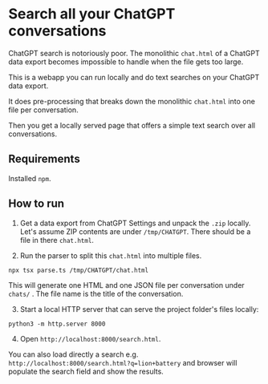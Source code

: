 # Search all your ChatGPT conversations

ChatGPT search is notoriously poor. The monolithic `chat.html` of a ChatGPT data export becomes impossible to handle when the file gets too large.

This is a webapp you can run locally and do text searches on your ChatGPT data export. 

It does pre-processing that breaks down the monolithic `chat.html` into one file per conversation. 

Then you get a locally served page that offers a simple text search over all conversations.

## Requirements

Installed `npm`.

## How to run

1. Get a data export from ChatGPT Settings and unpack the `.zip` locally. Let's assume ZIP contents are under `/tmp/CHATGPT`. There should be a file in there `chat.html`.
   
2. Run the parser to split this `chat.html` into multiple files.
```
npx tsx parse.ts /tmp/CHATGPT/chat.html
```

This will generate one HTML and one JSON file per conversation under `chats/` . The file name is the title of the conversation.

3. Start a local HTTP server that can serve the project folder's files locally:
   
```
python3 -m http.server 8000
```

4. Open `http://localhost:8000/search.html`.

You can also load directly a search e.g. `http://localhost:8000/search.html?q=lion+battery` and browser will populate the search field and show the results.